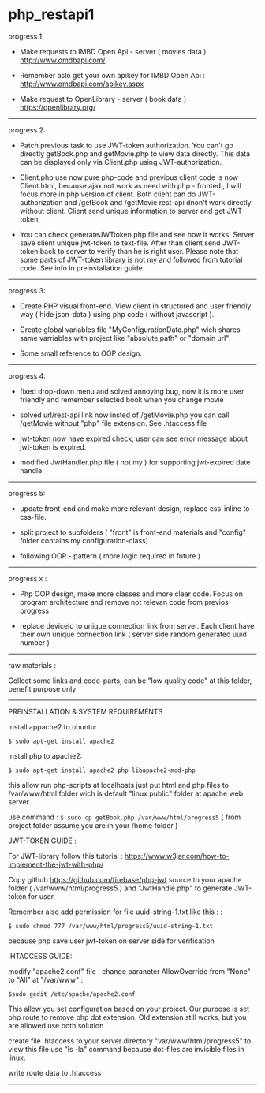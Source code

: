 # php_restapi1


progress 1: 

 - Make requests to IMBD Open Api - server ( movies data )
   http://www.omdbapi.com/

 - Remember aslo get your own apikey for IMBD Open Api :
   http://www.omdbapi.com/apikey.aspx


- Make request to  OpenLibrary - server ( book data ) 
  https://openlibrary.org/

_________________________________________________________

progress 2:

 - Patch previous task to use JWT-token authorization. You can't go directly getBook.php and getMovie.php to view
data directly. This data can be displayed only via Client.php using JWT-authorization.

- Client.php use now pure php-code and previous client code is now Client.html, because ajax not work as need with php - fronted , I will focus more in php version of client.
Both client can do JWT-authorization and /getBook and /getMovie rest-api dnon't work directly without client. Client send unique information to server and get JWT-token.

- You can check generateJWTtoken.php file and see how it works. Server save client unique jwt-token to text-file. After than client send JWT-token back to server to verify than he is right user. 
Please note that some parts of JWT-token library is not my and followed from tutorial code. See info in preinstallation guide.

_________________________________________________________

progress 3:

- Create PHP visual front-end. View client in structured and user friendly way ( hide json-data ) using php code ( without javascript ).
 
- Create global variables file "MyConfigurationData.php" wich shares same varriables with project like "absolute path" or "domain url"

- Some small reference to OOP design.

_________________________________________________________

progress 4:

- fixed drop-down menu and solved annoying bug, now it is more user friendly and remember selected book when you change movie

- solved url/rest-api link now insted of /getMovie.php you can call /getMovie without "php" file extension.   See .htaccess file

- jwt-token now have expired check, user can see error message about jwt-token is expired.

- modified JwtHandler.php file ( not my ) for supporting jwt-expired date handle

_________________________________________________________

progress 5:

- update front-end and make more relevant design, replace css-inline to css-file. 

- split project to subfolders ( "front" is front-end materials and "config" folder contains my configuration-class)

- following OOP - pattern ( more logic required in future )

_______________________________________________________

progress x :

 - Php OOP design, make more classes and more clear code. Focus on program architecture and remove not relevan code from previos progress
 
 - replace deviceId to unique connection link from server. Each client have their own unique connection link 
   ( server side random generated uuid number )
 
_________________________________________________________

raw materials :

Collect some links and code-parts, can be "low quality code" at this folder, benefit purpose only

_________________________________________________________

PREINSTALLATION & SYSTEM REQUIREMENTS


install appache2 to ubuntu:

```$ sudo apt-get install apache2```

install php to apache2:

```$ sudo apt-get install apache2 php libapache2-mod-php```

this allow run php-scripts at localhosts just put html and php files to 
/var/www/html folder wich is default "linux public" folder at apache web server

use command : 
```$ sudo cp getBook.php /var/www/html/progress5``` 
( from project folder assume you are in your /home folder )

JWT-TOKEN GUIDE :

For JWT-library follow this tutorial : 
https://www.w3jar.com/how-to-implement-the-jwt-with-php/

Copy github https://github.com/firebase/php-jwt source to your apache folder ( /var/www/html/progress5 ) and "JwtHandle.php"  to generate JWT-token for user.

Remember also add permission for file uuid-string-1.txt like this : :

```$ sudo chmod 777 /var/www/html/progress5/uuid-string-1.txt``` 

because php save user jwt-token on server side for verification

.HTACCESS GUIDE:

modify "apache2.conf" file : change paraneter AllowOverride from "None" to "All" at "/var/www" :

```$sudo gedit /etc/apache/apache2.conf```

This allow you set configuration based on your project. Our purpose is set php route to remove php dot extension. Old extension still works, but you are allowed use both solution

create file .htaccess to your server directory "var/www/html/progress5" to view this file use "ls -la" command because dot-files are invisible files in linux.

write route data to .htaccess


_________________________________________________________






 